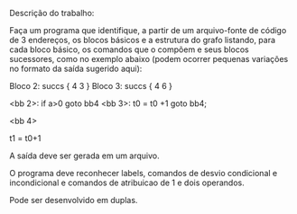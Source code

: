 Descrição do trabalho:

Faça um programa que identifique, a partir de um arquivo-fonte de código de 3 endereços, os blocos básicos e a estrutura do grafo listando, para cada bloco básico, os comandos que o compõem e seus blocos sucessores, como no exemplo abaixo (podem ocorrer pequenas variações no formato da saída sugerido aqui):

Bloco 2: succs { 4 3 }
Bloco 3: succs { 4 6 }

<bb 2>:
if a>0 goto bb4
<bb 3>:
t0 = t0 +1
goto bb4;

<bb 4>

t1 = t0+1

A saída deve ser gerada em um arquivo.

O programa deve reconhecer labels, comandos de desvio condicional e incondicional e comandos de atribuicao de 1 e dois operandos.

Pode ser desenvolvido em duplas. 